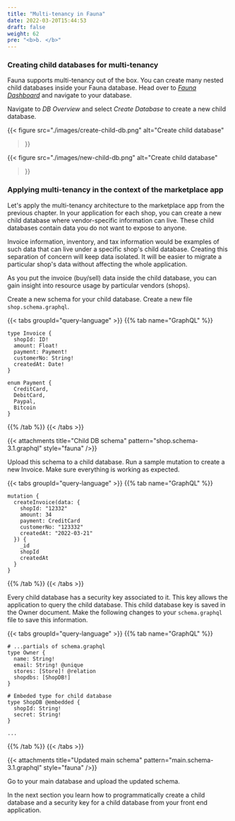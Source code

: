 ```yaml
---
title: "Multi-tenancy in Fauna"
date: 2022-03-20T15:44:53
draft: false
weight: 62
pre: "<b>b. </b>"
---
```


### Creating child databases for multi-tenancy

Fauna supports multi-tenancy out of the box. You can create many nested child databases inside your Fauna database. Head over to *[Fauna Dashboard](dashboard.fauna.com)* and navigate to your database. 

Navigate to *DB Overview* and select *Create Database* to create a new child database.

{{< figure
  src="./images/create-child-db.png" 
  alt="Create child database"
>}}


{{< figure
  src="./images/new-child-db.png" 
  alt="Create child database"
>}}

### Applying multi-tenancy in the context of the marketplace app

Let's apply the multi-tenancy architecture to the marketplace app from the previous chapter.
In your application for each shop, you can create a new child database where vendor-specific information can live. These child databases contain data you do not want to expose to anyone.

Invoice information, inventory, and tax information would be examples of such data that can live under a specific shop's child database. Creating this separation of concern will keep data isolated. It will be easier to migrate a particular shop's data without affecting the whole application. 

As you put the invoice (buy/sell) data inside the child database, you can gain insight into resource usage by particular vendors (shops).

Create a new schema for your child database. Create a new file `shop.schema.graphql`.

{{< tabs groupId="query-language" >}}
{{% tab name="GraphQL" %}}
```gql
type Invoice {
  shopId: ID!
  amount: Float!
  payment: Payment!
  customerNo: String!
  createdAt: Date!
}

enum Payment {
  CreditCard,
  DebitCard,
  Paypal,
  Bitcoin
}
```
{{% /tab %}}
{{< /tabs >}}

{{< attachments
      title="Child DB schema"
      pattern="shop.schema-3.1.graphql" 
      style="fauna"
/>}}

Upload this schema to a child database. Run a sample mutation to create a new Invoice. Make sure everything is working as expected.

{{< tabs groupId="query-language" >}}
{{% tab name="GraphQL" %}}
```gql
mutation {
  createInvoice(data: {
    shopId: "12332"
    amount: 34
    payment: CreditCard
    customerNo: "123332"
    createdAt: "2022-03-21"
  }) {
    _id
    shopId
    createdAt
  }
}
```
{{% /tab %}}
{{< /tabs >}}

Every child database has a security key associated to it. This key allows the application to query the child database. This child database key is saved in the Owner document. Make the following changes to your `schema.graphql` file to save this information.

 {{< tabs groupId="query-language" >}}
{{% tab name="GraphQL" %}}
```gql
# ...partials of schema.graphql
type Owner {
  name: String!
  email: String! @unique
  stores: [Store]! @relation
  shopdbs: [ShopDB!]
}

# Embeded type for child database
type ShopDB @embedded {
  shopId: String!
  secret: String!
}

...
```
{{% /tab %}}
{{< /tabs >}}


{{< attachments
      title="Updated main schema"
      pattern="main.schema-3.1.graphql" 
      style="fauna"
/>}}


Go to your main database and upload the updated schema. 

In the next section you learn how to programmatically create a child database and a security key for a child database from your front end application.